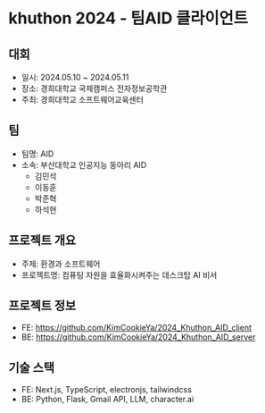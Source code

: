 # khuthon 2024 - 팀AID 클라이언트

## 대회
- 일시: 2024.05.10 ~ 2024.05.11
- 장소: 경희대학교 국제캠퍼스 전자정보공학관
- 주최: 경희대학교 소프트웨어교육센터

## 팀
- 팀명: AID
- 소속: 부산대학교 인공지능 동아리 AID
  - 김민석
  - 이동훈
  - 박준혁
  - 하석현

## 프로젝트 개요
- 주제: 환경과 소프트웨어
- 프로젝트명: 컴퓨팅 자원을 효율화시켜주는 데스크탑 AI 비서


## 프로젝트 정보
- FE: https://github.com/KimCookieYa/2024_Khuthon_AID_client
- BE: https://github.com/KimCookieYa/2024_Khuthon_AID_server


## 기술 스택
- FE: Next.js, TypeScript, electronjs, tailwindcss
- BE: Python, Flask, Gmail API, LLM, character.ai